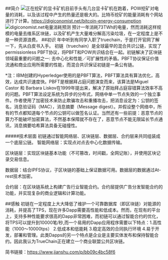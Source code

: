 ##简介 
![正在挖矿的显卡矿机](https://upload-images.jianshu.io/upload_images/3407037-23d63e8727b585ef.png?imageMogr2/auto-orient/strip%7CimageView2/2/w/1240)目前手头有几台显卡矿机在跑着，POW挖矿对电量的消耗，以及该过程中产生的热量还是极大的。比特币挖矿的能量消耗有个网站进行了计算。https://digiconomist.net/bitcoin-energy-consumption 
![digiconomist.net电量消耗预测](https://upload-images.jianshu.io/upload_images/3407037-768b5f7161063393.png?imageMogr2/auto-orient/strip%7CimageView2/2/w/1240)
预计一年消耗73TWh的电量，然而消耗这样规模的电量去维系区块链，以及矿机产生大量难分解高污染垃圾，在一定程度上是不是一种资源浪费。
##初识
年中听到有同学入职了truechain，于是打开官网了解一下，先从白皮书入手。
初链（truechain）是全球最早的混合共识公链，实现了permissionless PBFT协议，将PBFT和POW共识结合在一起。初链解决了区块链领域最重要的问题之一: 去中心化和性能／可扩展性的矛盾。PBFT协议保证价值流通和商业应用所需要的性能，而混合共识保证初链是一条公有链。

*注：IBM创建的Hyperledger使用的是PBFT算法，PBFT算法具有算法优化，高效，达成共识速度快。PBFT是根据拜占庭问题演变而来，该算法是Miguel Castor 和 Barbara Liskov在1999年提出来，解决了原始拜占庭容错算法效率不高的问题。PBFT算法设定系统为异步的分布式，网络中单一节点失效的一个独立事件。作者使用了加密技术来防止欺骗攻击和重播攻击，把消息设定为：公钥的签名，消息验证码（MAC），消息摘要（Message digest）。并假设整个网络中，所有的节点都知道每个节点的公钥可以做签名认证。当然还有一些前提：恶意节点的算力不能破坏加密算法，不然基本保障就不存在了，恶意节点不能无限延长节点通讯，消息摘要哈希算法具备无碰撞性。


#####技术层面
初链通过智能网络层、区块链层、数据层、合约层来共同组装成一个底层公链。
智能网络层：实现点对点去中心化数据传输。

区块链层：实现区块链基本功能（不可篡改，时间戳，全网记账），并使用区块记录交易信息。

数据层：结合IPFS协议，子区块链的基础上保证数据可用。数据层的数据通过At-rest技术加密。

合约层：在区块链系统上构建广告行业智能合约。合约层提供广告分发智能合约的功能，并实现复杂的商业逻辑和计算功能。

##感触
初链在一定程度上大大降低了维护一个可靠数据库（即区块链）对能源的消耗，并提高了TPS，现在许多Dapp需要高性能和低成本。然而，在现有的平台上，支持多种性能要求很高的Dapp非常困难，而初链可以通过智能合约的优化，将TPS可以提升到10000笔/秒,而一个易用的Dapp应用程序需要以下特点：1.高性能（1000〜10000tps） 2.低成本和低能耗   3.稳定高效的合同执行环境   4.易于开发，部署和管理。此类Dapps的另一个特点是企业是主要实体发布和保持智能合约。因此我认为TrueChain正在建立一个商业联盟公共区块链。

简书链接：https://www.jianshu.com/p/bb09c4bc58f6